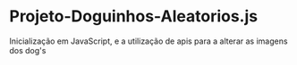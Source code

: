 # Projeto-Doguinhos-Aleatorios.js
 Inicialização em JavaScript, e a utilização de apis para a alterar as imagens dos dog's
